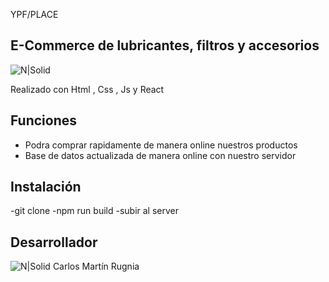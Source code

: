 YPF/PLACE
## E-Commerce de lubricantes, filtros y accesorios

![N|Solid](https://res.cloudinary.com/practicaldev/image/fetch/s--Mlg5l4AO--/c_imagga_scale,f_auto,fl_progressive,h_420,q_auto,w_1000/https://dev-to-uploads.s3.amazonaws.com/uploads/articles/g0evm74roi20cgsnlofv.png)



Realizado con Html , Css , Js y React

## Funciones

- Podra comprar rapidamente de manera online nuestros productos
- Base de datos actualizada de manera online con nuestro servidor 


## Instalación

-git clone
-npm run build
-subir al server

## Desarrollador
![N|Solid](https://brand.linkedin.com/apps/settings/wcm/designs/linkedin/katy/global/clientlibs/resources/img/default-share.png)
Carlos Martín Rugnia 


